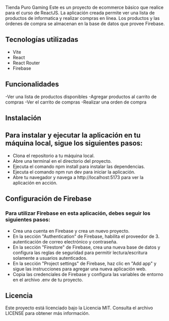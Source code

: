 Tienda Puro Gaming
Este es un proyecto de ecommerce básico que realice para el curso de ReactJS. La aplicación creada permite ver una lista de productos de informatica y realizar compras en línea. Los productos y las órdenes de compra se almacenan en la base de datos que provee Firebase.

## Tecnologías utilizadas
- Vite
- React
- React Router
- Firebase

## Funcionalidades
-Ver una lista de productos disponibles
-Agregar productos al carrito de compras
-Ver el carrito de compras
-Realizar una orden de compra

## Instalación

## Para instalar y ejecutar la aplicación en tu máquina local, sigue los siguientes pasos:

- Clona el repositorio a tu máquina local.
- Abre una terminal en el directorio del proyecto.
- Ejecuta el comando npm install para instalar las dependencias.
- Ejecuta el comando npm run dev para iniciar la aplicación.
- Abre tu navegador y navega a http://localhost:5173 para ver la      aplicación en acción.

## Configuración de Firebase

### Para utilizar Firebase en esta aplicación, debes seguir los siguientes pasos:

- Crea una cuenta en Firebase y crea un nuevo proyecto.
- En la sección "Authentication" de Firebase, habilita el proveedor de 3. autenticación de correo electrónico y contraseña.
- En la sección "Firestore" de Firebase, crea una nueva base de datos y configura las reglas de seguridad para permitir lectura/escritura solamente a usuarios autenticados.
- En la sección "Project settings" de Firebase, haz clic en "Add app" y sigue las instrucciones para agregar una nueva aplicación web.
- Copia las credenciales de Firebase y configura las variables de entorno en el archivo .env de tu proyecto.

## Licencia

Este proyecto está licenciado bajo la Licencia MIT. Consulta el archivo LICENSE para obtener más información.